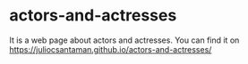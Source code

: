 # actors-and-actresses
It is a web page about actors and actresses.
You can find it on https://juliocsantaman.github.io/actors-and-actresses/
